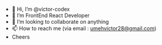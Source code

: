 - 👋 Hi, I’m @victor-codex
- 👀 I’m FrontEnd React Developer
- 💞️ I’m looking to collaborate on anything 
- 📫 How to reach me (via email : umehvictor28@gmail.com)
- Cheers

<!---
victor-codex/victor-codex is a ✨ special ✨ repository because its `README.md` (this file) appears on your GitHub profile.
You can click the Preview link to take a look at your changes.
--->
